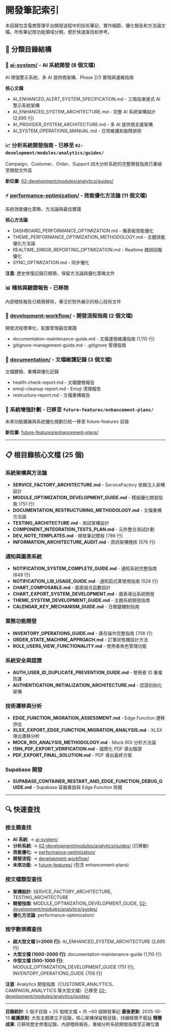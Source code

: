 # 開發筆記索引

本目錄包含電商管理平台開發過程中的技術筆記、實作細節、優化報告和方法論文檔。所有筆記按功能領域分類，便於快速查找和參考。

## 📁 分類目錄結構

### 🧠 [ai-system/](./ai-system/) - AI 系統開發 (8 個文檔)
AI 增強警示系統、多 AI 提供商架構、Phase 2/3 實現與運維指南

**核心文檔**:
- AI_ENHANCED_ALERT_SYSTEM_SPECIFICATION.md - 三階段漸進式 AI 警示系統架構
- AI_ENHANCED_SYSTEM_ARCHITECTURE.md - 完整 AI 系統架構設計 (2,695 行)
- AI_PROVIDER_SYSTEM_ARCHITECTURE.md - 多 AI 提供商支援架構
- AI_SYSTEM_OPERATIONS_MANUAL.md - 日常維護和故障排除

### 📈 分析系統開發指南 - 已移至 `02-development/modules/analytics/guides/`
Campaign、Customer、Order、Support 四大分析系統的完整開發指南已重組至開發文件區

**新位置**: [02-development/modules/analytics/guides/](../../02-development/modules/analytics/guides/)

### ⚡ [performance-optimization/](./performance-optimization/) - 效能優化方法論 (11 個文檔)
系統效能優化策略、方法論與最佳實踐

**核心方法論**:
- DASHBOARD_PERFORMANCE_OPTIMIZATION.md - 儀表板效能優化
- THEME_PERFORMANCE_OPTIMIZATION_METHODOLOGY.md - 主題效能優化方法論
- REALTIME_ERROR_REPORTING_OPTIMIZATION.md - Realtime 錯誤回報優化
- SYNC_OPTIMIZATION.md - 同步優化

**注意**: 歷史修復記錄已精簡，保留方法論與優化策略文件

### 📊 稽核與驗證報告 - 已移除
內部稽核報告已精簡移除，專注於對外展示的核心技術文件

### 🔧 [development-workflow/](./development-workflow/) - 開發流程指南 (2 個文檔)
開發流程標準化、配置管理最佳實踐

- documentation-maintenance-guide.md - 文檔運營維護指南 (1,110 行)
- gitignore-management-guide.md - .gitignore 管理指南

### 📖 [documentation/](./documentation/) - 文檔維護記錄 (3 個文檔)
文檔健檢、重構與優化記錄

- health-check-report.md - 文檔健檢報告
- emoji-cleanup-report.md - Emoji 清理報告
- restructure-report.md - 文檔重構報告

### 🚀 系統增強計劃 - 已移至 `future-features/enhancement-plans/`
未來功能擴展與系統優化規劃已統一移至 future-features 目錄

**新位置**: [future-features/enhancement-plans/](../../future-features/enhancement-plans/)

---

## 📋 根目錄核心文檔 (25 個)

### 系統架構與方法論
- **SERVICE_FACTORY_ARCHITECTURE.md** - ServiceFactory 依賴注入架構設計
- **MODULE_OPTIMIZATION_DEVELOPMENT_GUIDE.md** - 模組優化開發指南 (751 行)
- **DOCUMENTATION_RESTRUCTURING_METHODOLOGY.md** - 文檔重構方法論
- **TESTING_ARCHITECTURE.md** - 測試架構設計
- **COMPONENT_INTEGRATION_TESTS_PLAN.md** - 元件整合測試計劃
- **DEV_NOTE_TEMPLATES.md** - 開發筆記模板 (786 行)
- **INFORMATION_ARCHITECTURE_AUDIT.md** - 資訊架構稽核 (576 行)

### 通知與圖表系統
- **NOTIFICATION_SYSTEM_COMPLETE_GUIDE.md** - 通知系統完整指南 (649 行)
- **NOTIFICATION_LIB_USAGE_GUIDE.md** - 通知函式庫使用指南 (524 行)
- **CHART_COMPOSABLE.md** - 圖表組合函數設計
- **CHART_EXPORT_SYSTEM_DEVELOPMENT.md** - 圖表導出系統開發
- **THEME_SYSTEM_DEVELOPMENT_GUIDE.md** - 主題系統開發指南
- **CALENDAR_KEY_MECHANISM_GUIDE.md** - 日曆鍵機制指南

### 業務功能開發
- **INVENTORY_OPERATIONS_GUIDE.md** - 庫存操作完整指南 (708 行)
- **ORDER_STATE_MACHINE_APPROACH.md** - 訂單狀態機設計方法
- **ROLE_USERS_VIEW_FUNCTIONALITY.md** - 使用者角色管理功能

### 系統安全與認證
- **AUTH_USER_ID_DUPLICATE_PREVENTION_GUIDE.md** - 使用者 ID 重複防護
- **AUTHENTICATION_INITIALIZATION_ARCHITECTURE.md** - 認證初始化架構

### 技術遷移與分析
- **EDGE_FUNCTION_MIGRATION_ASSESSMENT.md** - Edge Function 遷移評估
- **XLSX_EXPORT_EDGE_FUNCTION_MIGRATION_ANALYSIS.md** - XLSX 導出遷移分析
- **MOCK_ROI_ANALYSIS_METHODOLOGY.md** - Mock ROI 分析方法論
- **I18N_PDF_EXPORT_VERIFICATION.md** - 國際化 PDF 導出驗證
- **PDF_EXPORT_FINAL_SOLUTION.md** - PDF 導出最終方案

### Supabase 開發
- **SUPABASE_CONTAINER_RESTART_AND_EDGE_FUNCTION_DEBUG_GUIDE.md** - Supabase 容器重啟與 Edge Function 除錯

---

## 🔍 快速查找

### 按主題查找
- **AI 系統**: → [ai-system/](./ai-system/)
- **分析系統**: → [02-development/modules/analytics/guides/](../../02-development/modules/analytics/guides/) (已移動)
- **效能優化**: → [performance-optimization/](./performance-optimization/)
- **開發流程**: → [development-workflow/](./development-workflow/)
- **未來功能**: → [future-features/](../../future-features/) (包含 enhancement-plans)

### 按文檔類型查找
- **架構設計**: SERVICE_FACTORY_ARCHITECTURE, TESTING_ARCHITECTURE
- **開發指南**: MODULE_OPTIMIZATION_DEVELOPMENT_GUIDE, [02-development/modules/analytics/guides/](../../02-development/modules/analytics/guides/)
- **優化方法論**: performance-optimization/

### 按字數規模查找
- **超大型文檔 (>2000 行)**: AI_ENHANCED_SYSTEM_ARCHITECTURE (2,695 行)
- **大型文檔 (1000-2000 行)**: documentation-maintenance-guide (1,110 行)
- **中型文檔 (500-1000 行)**: MODULE_OPTIMIZATION_DEVELOPMENT_GUIDE (751 行), INVENTORY_OPERATIONS_GUIDE (708 行)

**注意**: Analytics 開發指南（CUSTOMER_ANALYTICS、CAMPAIGN_ANALYTICS 等大型文檔）已移至 [02-development/modules/analytics/guides/](../../02-development/modules/analytics/guides/)

---

**目錄統計**: 5 個子目錄 + 25 個根文檔 = 共 ~60 個開發筆記
**最後更新**: 2025-10-13
**維護原則**: 大型主題建立子目錄，核心架構保留根目錄，持續精簡不廢話
**精簡成果**: 已移除歷史修復記錄、內部稽核報告，重組分析系統開發指南至正確位置
